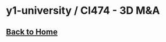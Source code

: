 # y1-university / CI474 - 3D M&A

## [Back to Home](https://github.com/summerysaturn/y1-university)
